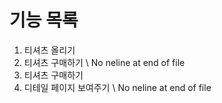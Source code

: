 # 기능 목록
1. 티셔츠 올리기
2. 티셔츠 구매하기
\ No neline at end of file
2. 티셔츠 구매하기
3. 디테일 페이지 보여주기
\ No neline at end of file
